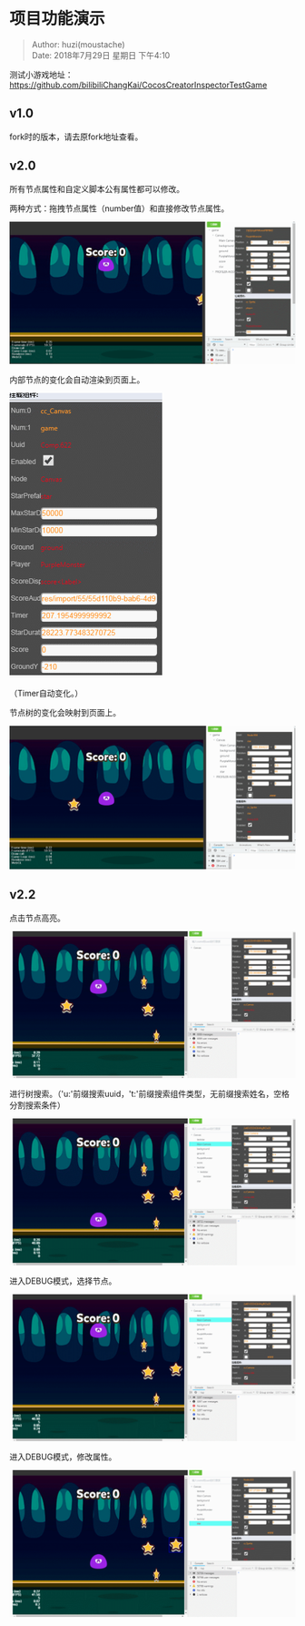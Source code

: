 # 项目功能演示

> Author: huzi(moustache) <br>
> Date: 2018年7月29日 星期日 下午4:10

测试小游戏地址：https://github.com/bilibiliChangKai/CocosCreatorInspectorTestGame

## v1.0 

fork时的版本，请去原fork地址查看。

## v2.0

所有节点属性和自定义脚本公有属性都可以修改。

两种方式：拖拽节点属性（number值）和直接修改节点属性。

![](photo/修改节点.gif)

内部节点的变化会自动渲染到页面上。

![](photo/节点自动变化.gif)

（Timer自动变化。）

节点树的变化会映射到页面上。

![](photo/节点树自动变化.gif)

## v2.2

点击节点高亮。

![](photo/点击节点高亮.gif)

进行树搜索。（'u:'前缀搜索uuid，'t:'前缀搜索组件类型，无前缀搜索姓名，空格分割搜索条件）

![](photo/树搜索.gif)

进入DEBUG模式，选择节点。

![](photo/DEBUG模式.gif)

进入DEBUG模式，修改属性。

![](photo/DEBUG模式修改属性.gif)